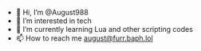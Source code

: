 - 👋 Hi, I’m @August988
- 👀 I’m interested in tech 
- 🌱 I’m currently learning Lua and other scripting codes 
- 📫 How to reach me august@furr.baph.lol
